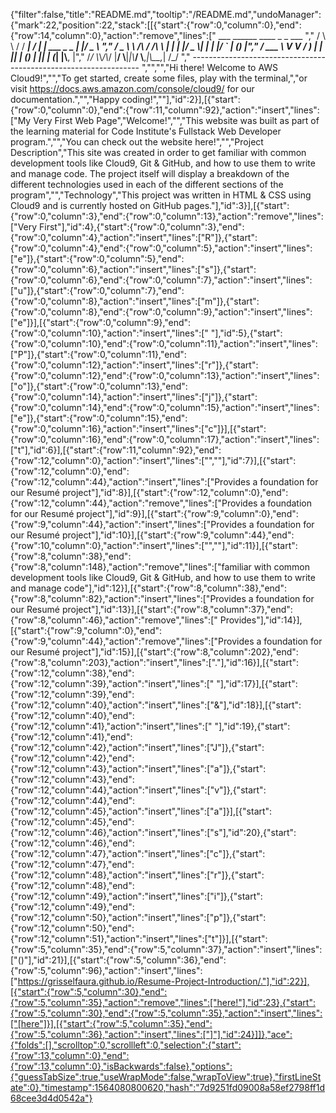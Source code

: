 {"filter":false,"title":"README.md","tooltip":"/README.md","undoManager":{"mark":22,"position":22,"stack":[[{"start":{"row":0,"column":0},"end":{"row":14,"column":0},"action":"remove","lines":["         ___        ______     ____ _                 _  ___  ","        / \\ \\      / / ___|   / ___| | ___  _   _  __| |/ _ \\ ","       / _ \\ \\ /\\ / /\\___ \\  | |   | |/ _ \\| | | |/ _` | (_) |","      / ___ \\ V  V /  ___) | | |___| | (_) | |_| | (_| |\\__, |","     /_/   \\_\\_/\\_/  |____/   \\____|_|\\___/ \\__,_|\\__,_|  /_/ "," ----------------------------------------------------------------- ","","","Hi there! Welcome to AWS Cloud9!","","To get started, create some files, play with the terminal,","or visit https://docs.aws.amazon.com/console/cloud9/ for our documentation.","","Happy coding!",""],"id":2}],[{"start":{"row":0,"column":0},"end":{"row":11,"column":92},"action":"insert","lines":["My Very First Web Page","Welcome!","","This website was built as part of the learning material for Code Institute's Fullstack Web Developer program.","","You can check out the website here!","","Project Description","This site was created in order to get familiar with common development tools like Cloud9, Git & GitHub, and how to use them to write and manage code. The project itself will display a breakdown of the different technologies used in each of the different sections of the program","","Technology","This project was written in HTML & CSS using Cloud9 and is currently hosted on GitHub pages."],"id":3}],[{"start":{"row":0,"column":3},"end":{"row":0,"column":13},"action":"remove","lines":["Very First"],"id":4},{"start":{"row":0,"column":3},"end":{"row":0,"column":4},"action":"insert","lines":["R"]},{"start":{"row":0,"column":4},"end":{"row":0,"column":5},"action":"insert","lines":["e"]},{"start":{"row":0,"column":5},"end":{"row":0,"column":6},"action":"insert","lines":["s"]},{"start":{"row":0,"column":6},"end":{"row":0,"column":7},"action":"insert","lines":["u"]},{"start":{"row":0,"column":7},"end":{"row":0,"column":8},"action":"insert","lines":["m"]},{"start":{"row":0,"column":8},"end":{"row":0,"column":9},"action":"insert","lines":["e"]}],[{"start":{"row":0,"column":9},"end":{"row":0,"column":10},"action":"insert","lines":[" "],"id":5},{"start":{"row":0,"column":10},"end":{"row":0,"column":11},"action":"insert","lines":["P"]},{"start":{"row":0,"column":11},"end":{"row":0,"column":12},"action":"insert","lines":["r"]},{"start":{"row":0,"column":12},"end":{"row":0,"column":13},"action":"insert","lines":["o"]},{"start":{"row":0,"column":13},"end":{"row":0,"column":14},"action":"insert","lines":["j"]},{"start":{"row":0,"column":14},"end":{"row":0,"column":15},"action":"insert","lines":["e"]},{"start":{"row":0,"column":15},"end":{"row":0,"column":16},"action":"insert","lines":["c"]}],[{"start":{"row":0,"column":16},"end":{"row":0,"column":17},"action":"insert","lines":["t"],"id":6}],[{"start":{"row":11,"column":92},"end":{"row":12,"column":0},"action":"insert","lines":["",""],"id":7}],[{"start":{"row":12,"column":0},"end":{"row":12,"column":44},"action":"insert","lines":["Provides a foundation for our Resumé project"],"id":8}],[{"start":{"row":12,"column":0},"end":{"row":12,"column":44},"action":"remove","lines":["Provides a foundation for our Resumé project"],"id":9}],[{"start":{"row":9,"column":0},"end":{"row":9,"column":44},"action":"insert","lines":["Provides a foundation for our Resumé project"],"id":10}],[{"start":{"row":9,"column":44},"end":{"row":10,"column":0},"action":"insert","lines":["",""],"id":11}],[{"start":{"row":8,"column":38},"end":{"row":8,"column":148},"action":"remove","lines":["familiar with common development tools like Cloud9, Git & GitHub, and how to use them to write and manage code"],"id":12}],[{"start":{"row":8,"column":38},"end":{"row":8,"column":82},"action":"insert","lines":["Provides a foundation for our Resumé project"],"id":13}],[{"start":{"row":8,"column":37},"end":{"row":8,"column":46},"action":"remove","lines":[" Provides"],"id":14}],[{"start":{"row":9,"column":0},"end":{"row":9,"column":44},"action":"remove","lines":["Provides a foundation for our Resumé project"],"id":15}],[{"start":{"row":8,"column":202},"end":{"row":8,"column":203},"action":"insert","lines":["."],"id":16}],[{"start":{"row":12,"column":38},"end":{"row":12,"column":39},"action":"insert","lines":[" "],"id":17}],[{"start":{"row":12,"column":39},"end":{"row":12,"column":40},"action":"insert","lines":["&"],"id":18}],[{"start":{"row":12,"column":40},"end":{"row":12,"column":41},"action":"insert","lines":[" "],"id":19},{"start":{"row":12,"column":41},"end":{"row":12,"column":42},"action":"insert","lines":["J"]},{"start":{"row":12,"column":42},"end":{"row":12,"column":43},"action":"insert","lines":["a"]},{"start":{"row":12,"column":43},"end":{"row":12,"column":44},"action":"insert","lines":["v"]},{"start":{"row":12,"column":44},"end":{"row":12,"column":45},"action":"insert","lines":["a"]}],[{"start":{"row":12,"column":45},"end":{"row":12,"column":46},"action":"insert","lines":["s"],"id":20},{"start":{"row":12,"column":46},"end":{"row":12,"column":47},"action":"insert","lines":["c"]},{"start":{"row":12,"column":47},"end":{"row":12,"column":48},"action":"insert","lines":["r"]},{"start":{"row":12,"column":48},"end":{"row":12,"column":49},"action":"insert","lines":["i"]},{"start":{"row":12,"column":49},"end":{"row":12,"column":50},"action":"insert","lines":["p"]},{"start":{"row":12,"column":50},"end":{"row":12,"column":51},"action":"insert","lines":["t"]}],[{"start":{"row":5,"column":35},"end":{"row":5,"column":37},"action":"insert","lines":["()"],"id":21}],[{"start":{"row":5,"column":36},"end":{"row":5,"column":96},"action":"insert","lines":["https://grisselfaura.github.io/Resume-Project-Introduction/."],"id":22}],[{"start":{"row":5,"column":30},"end":{"row":5,"column":35},"action":"remove","lines":["here!"],"id":23},{"start":{"row":5,"column":30},"end":{"row":5,"column":35},"action":"insert","lines":["[here"]}],[{"start":{"row":5,"column":35},"end":{"row":5,"column":36},"action":"insert","lines":["]"],"id":24}]]},"ace":{"folds":[],"scrolltop":0,"scrollleft":0,"selection":{"start":{"row":13,"column":0},"end":{"row":13,"column":0},"isBackwards":false},"options":{"guessTabSize":true,"useWrapMode":false,"wrapToView":true},"firstLineState":0},"timestamp":1564080800620,"hash":"7d9251fd09008a58ef2798ff1d68cee3d4d0542a"}